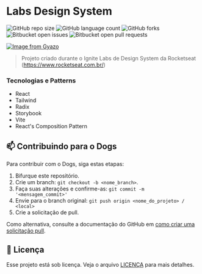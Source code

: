 # Labs Design System

![GitHub repo size](https://img.shields.io/github/repo-size/phedrakeson/react-design-system?style=for-the-badge)
![GitHub language count](https://img.shields.io/github/languages/count/phedrakeson/react-design-system?style=for-the-badge)
![GitHub forks](https://img.shields.io/github/forks/phedrakeson/react-design-system?style=for-the-badge)
![Bitbucket open issues](https://img.shields.io/bitbucket/issues/phedrakeson/react-design-system?style=for-the-badge)
![Bitbucket open pull requests](https://img.shields.io/bitbucket/pr-raw/phedrakeson/react-design-system?style=for-the-badge)

[![Image from Gyazo](https://i.gyazo.com/095e0c436f155c08c347ba002dca3018.gif)](https://gyazo.com/095e0c436f155c08c347ba002dca3018)

> Projeto criado durante o Ignite Labs de Design System da Rocketseat (https://www.rocketseat.com.br/)

### Tecnologias e Patterns

- React
- Tailwind
- Radix
- Storybook
- Vite
- React's Composition Pattern


## 📫 Contribuindo para o Dogs

Para contribuir com o Dogs, siga estas etapas:

1. Bifurque este repositório.
2. Crie um branch: `git checkout -b <nome_branch>`.
3. Faça suas alterações e confirme-as: `git commit -m '<mensagem_commit>'`
4. Envie para o branch original: `git push origin <nome_do_projeto> / <local>`
5. Crie a solicitação de pull.

Como alternativa, consulte a documentação do GitHub em [como criar uma solicitação pull](https://help.github.com/en/github/collaborating-with-issues-and-pull-requests/creating-a-pull-request).


## 📝 Licença

Esse projeto está sob licença. Veja o arquivo [LICENÇA](LICENSE.md) para mais detalhes.
